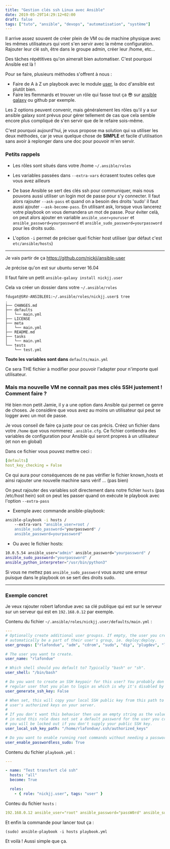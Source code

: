 ```yaml
---
title: "Gestion clés ssh Linux avec Ansible"
date: 2019-05-29T14:29:12+02:00
draft: false
tags: ["tuto", "ansible", "devops", "automatisation", "système"]
---
```


Il arrive assez souvent de créer plein de VM ou de machine physique avec les mêmes utilisateurs qui vont s'en servir avec la même configuration.
Rajouter leur clé ssh, être dans le groupe admin, créer leur /home, etc...

Des tâches répétitives qu'on aimerait bien automatiser. C'est pourquoi Ansible est là !

Pour se faire, plusieurs méthodes s'offrent à nous :

* Faire de A à Z un playbook avec le module [user](https://docs.ansible.com/ansible/latest/modules/user_module.html#user-module), la doc d'ansible est plutôt bien.
* Faire les flemmards et trouver un rôle qui fasse tout ça 😎 sur [ansible galaxy](https://galaxy.ansible.com/) ou github par exemple.

Les 2 options peuvent convenir, mais généralement les rôles qu'il y a sur ansible galaxy sont prévus pour gérer tellement de cas que cela semble encore plus compliqué de s'en servir que de le refaire sois-même.

C'est pourquoi aujourd'hui, je vous propose ma solution qui va utiliser les deux méthodes, car je veux quelque chose de **SIMPLE** et facile d'utilisation sans avoir à replonger dans une doc pour pouvoir m'en servir.

### Petits rappels

* Les rôles sont situés dans votre /home `~/.ansible/roles`

* Les variables passées dans `--extra-vars` écrasent toutes celles que vous avez ailleurs

* De base Ansible se sert des clés ssh pour communiquer, mais nous pouvons aussi utiliser un login mot de passe pour s'y connecter. Il faut alors rajouter `--ask-pass` et quand on a besoin des droits 'sudo' il faut aussi ajouter `--ask-become-pass`.
En utilisant ask, lorsque vous lancerez votre playbook on vous demandera un mot de passe. Pour éviter celà, on peut alors ajouter en variable `ansible_user=youruser` et `ansible_password=yourpassword` et `ansible_sudo_password=yourpassword` pour les droits sudo.

* L'option `-i` permet de préciser quel fichier host utiliser (par défaut c'est `etc/ansible/hosts`)


------

Je vais partir de ça https://github.com/nickjj/ansible-user

Je précise qu'on est sur ubuntu server 16.04

Il faut faire un petit `ansible-galaxy install nickjj.user`

Cela va créer un dossier dans votre `~/.ansible/roles`
```batch
fdugat@SRV-ANSIBLE01:~/.ansible/roles/nickjj.user$ tree
.
├── CHANGES.md
├── defaults
│   └── main.yml
├── LICENSE
├── meta
│   └── main.yml
├── README.md
├── tasks
│   └── main.yml
└── tests
    └── test.yml
```
**Toute les variables sont dans** `defaults/main.yml`

Ce sera THE fichier à modifier pour pouvoir l'adapter pour n'importe quel utilisateur.

### Mais ma nouvelle VM ne connait pas mes clés SSH justement ! Comment faire ?

Hé bien mon petit Jamie, il y a une option dans Ansible qui permet ce genre de choses. Je considère que vous avez au moins un utilisateur qui peut se logger avec un mot de passe.

Je vous conseil de faire ça juste pour ce cas précis. Créez un fichier dans votre `/home` que vous nommerez `.ansible.cfg`. Ce fichier contiendra des variables de configuration pour Ansible qui seront propres à un utilisateur (et non en global)

Dans ce fichier vous pouvez mettre ceci :
```YAML
[defaults]
host_key_checking = False
```
Ce qui aura pour conséquences de ne pas vérifier le fichier known_hosts et ainsi rajouter une nouvelle machine sans vérif ... (pas bien)

On peut rajouter des variables soit directement dans notre fichier `hosts` (pas /etc/host hein) soit on peut les passer quand on exécute le playbook avec l'option `--extra-pass`

* Exemple avec commande ansible-playbook:

```bash
ansible-playbook -i hosts /
    --extra-vars "ansible_user=root /
    ansible_sudo_password="yourpassword" /
    ansible_password=yourpassword"
```
* Ou avec le fichier hosts:

```bash
10.0.5.54 ansible_user="admin" ansible_password="yourpassword" /
ansible_sudo_password="yourpassword" /
ansible_python_interpreter="/usr/bin/python3"
```
Si vous ne mettez pas `ansible_sudo_password` vous aurez une erreur puisque dans le playbook on se sert des droits sudo.

---

### Exemple concret
Je veux rajouter robert lafondue avec sa clé publique qui est sur le serveur sur un serveur qui est en `192.168.0.12` par exemple.

Contenu du fichier `~/.ansible/roles/nickjj.user/defaults/main.yml` :
```YAML
---
# Optionally create additional user groupss. If empty, the user you create will
# automatically be a part of their user's group, ie. deploy:deploy.
user_groups: ["rlafondue", "adm", "cdrom", "sudo", "dip", "plugdev", "lxd", "lpadmin"]

# The user you want to create.
user_name: "rlafondue"

# Which shell should you default to? Typically "bash" or "sh".
user_shell: "/bin/bash"

# Do you want to create an SSH keypair for this user? You probably don't for a
# regular user that you plan to login as which is why it's disabled by default.
user_generate_ssh_key: False

# When set, this will copy your local SSH public key from this path to your
# user's authorized keys on your server.
#
# If you don't want this behavior then use an empty string as the value but keep
# in mind this role does not set a default password for the user you create, so
# you will be locked out if you don't supply your public SSH key.
user_local_ssh_key_path: "/home/rlafondue/.ssh/authorized_keys"

# Do you want to enable running root commands without needing a password?
user_enable_passwordless_sudo: True
```

Contenu du fichier `playbook.yml` :
```YAML
---

- name: "Test transfert clé ssh"
  hosts: "all"
  become: True

  roles:
    - { role: "nickjj.user", tags: "user" }
```

Conteu du fichier `hosts` :
```YAML
192.168.0.12 ansible_user="root" ansible_password="passW0rd" ansible_sudo_password="passW0rd" ansible_python_interpreter="/usr/bin/python3"
```

Et enfin la commande pour lancer tout ça :

`(sudo) ansible-playbook -i hosts playbook.yml`

Et voilà ! Aussi simple que ça.
